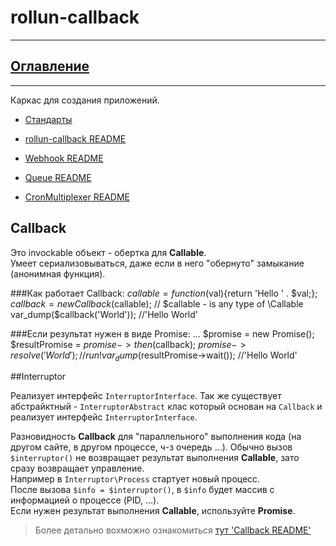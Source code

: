 # rollun-callback

---
## [Оглавление](https://github.com/rollun-com/rollun-skeleton/blob/master/docs/Contents.md)

---

Каркас для создания приложений. 

* [Стандарты](https://github.com/rollun-com/rollun-skeleton/blob/master/docs/Standarts.md)

* [rollun-callback README](https://github.com/rollun-com/rollun-callback/blob/master/docs/Callback.md)

* [Webhook README](https://github.com/rollun-com/rollun-callback/blob/master/docs/Webhook.md)

* [Queue README](https://github.com/rollun-com/rollun-callback/blob/master/docs/Webhook.md)

* [CronMultiplexer README](https://github.com/rollun-com/rollun-callback/blob/master/docs/Webhook.md)

## Callback
 
Это invockable объект -  обертка для **Callable**.   
Умеет сериализовываться, даже если в него "обернуто" замыкание (анонимная функция).

###Как работает Callback:
	$callable = function($val){return 'Hello ' . $val;};
	$callback = new Callback($callable); // $callable - is any type of \Callable
	var_dump($callback('World')); //'Hello World'

###Если результат нужен в виде Promise:
	...
    $promise = new Promise();
	$resultPromise = $promise->then($callback);
	$promise->resolve('World'); //run!
	var_dump($resultPromise->wait()); //'Hello World'

##Interruptor

Реализует интерфейс `InterruptorInterface`.
Так же существует абстрайктный - `InterruptorAbstract` клас который основан на `Callback` 
и реализует интерфейс `InterruptorInterface`.

Разновидность **Callback** для "параллельного" выполнения кода (на другом сайте, в другом процессе, ч-з очередь ...). 
Обычно вызов `$interruptor()` не возвращает результат выполнения **Callable**, зато сразу возвращает управление.   
Например в `Interruptor\Process` стартует новый процесс.  
После вызова  `$info = $interruptor()`, в `$info` будет массив с информацией о процессе (PID, ...).  
Если нужен результат выполнения **Callable**, используйте **Promise**.

> Более детально вохможно ознакомиться [тут 'Callback README'](https://github.com/rollun-com/rollun-callback/blob/master/docs/Callback.md)
